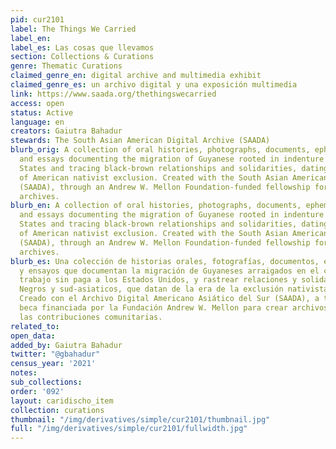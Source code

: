 ```yaml
---
pid: cur2101
label: The Things We Carried
label_en:
label_es: Las cosas que llevamos
section: Collections & Curations
genre: Thematic Curations
claimed_genre_en: digital archive and multimedia exhibit
claimed_genre_es: un archivo digital y una exposición multimedia
link: https://www.saada.org/thethingswecarried
access: open
status: Active
language: en
creators: Gaiutra Bahadur
stewards: The South Asian American Digital Archive (SAADA)
blurb_orig: A collection of oral histories, photographs, documents, ephemera, poetry,
  and essays documenting the migration of Guyanese rooted in indenture to the United
  States and tracing black-brown relationships and solidarities, dating to the era
  of American nativist exclusion. Created with the South Asian American Digital Archive
  (SAADA), through an Andrew W. Mellon Foundation-funded fellowship for creating community-based
  archives.
blurb_en: A collection of oral histories, photographs, documents, ephemera, poetry,
  and essays documenting the migration of Guyanese rooted in indenture to the United
  States and tracing black-brown relationships and solidarities, dating to the era
  of American nativist exclusion. Created with the South Asian American Digital Archive
  (SAADA), through an Andrew W. Mellon Foundation-funded fellowship for creating community-based
  archives.
blurb_es: Una colección de historias orales, fotografías, documentos, efímeros, poesía
  y ensayos que documentan la migración de Guyaneses arraigados en el contrato de
  trabajo sin paga a los Estados Unidos, y rastrear relaciones y solidaridades de
  Negros y sud-asiaticos, que datan de la era de la exclusión nativista estadounidense.
  Creado con el Archivo Digital Americano Asiático del Sur (SAADA), a través de una
  beca financiada por la Fundación Andrew W. Mellon para crear archivos basados ​​en
  las contribuciones comunitarias.
related_to:
open_data:
added_by: Gaiutra Bahadur
twitter: "@gbahadur"
census_year: '2021'
notes:
sub_collections:
order: '092'
layout: caridischo_item
collection: curations
thumbnail: "/img/derivatives/simple/cur2101/thumbnail.jpg"
full: "/img/derivatives/simple/cur2101/fullwidth.jpg"
---
```

